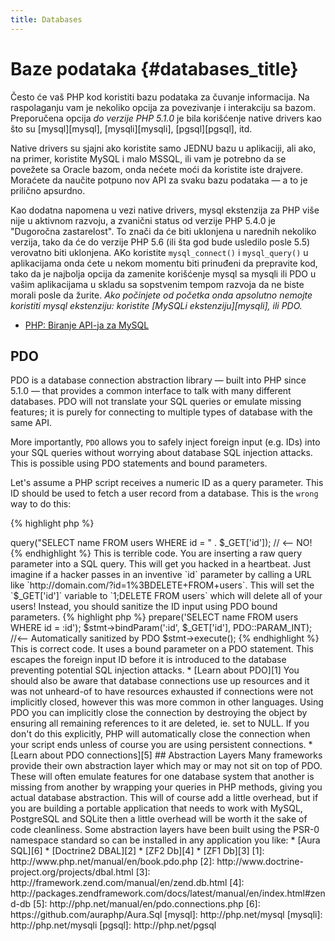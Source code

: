 ```yaml
---
title: Databases
---
```


# Baze podataka {#databases_title}

Često će vaš PHP kod koristiti bazu podataka za čuvanje informacija. Na raspolaganju vam je nekoliko opcija za povezivanje i interakciju sa bazom. Preporučena opcija _do verzije PHP 5.1.0_ je bila korišćenje native drivers kao što su [mysql][mysql], [mysqli][mysqli], [pgsql][pgsql], itd.

Native drivers su sjajni ako koristite samo JEDNU bazu u aplikaciji, ali ako, na primer, koristite MySQL i malo MSSQL, ili vam je potrebno da se povežete sa Oracle bazom, onda nećete moći da koristite iste drajvere. Moraćete da naučite potpuno nov API za svaku bazu podataka &mdash; a to je prilično apsurdno.

Kao dodatna napomena u vezi native drivers, mysql ekstenzija za PHP više nije u aktivnom razvoju, a zvanični status od verzije PHP 5.4.0 je "Dugoročna zastarelost". To znači da će biti uklonjena u narednih nekoliko verzija, tako da će do verzije PHP 5.6 (ili šta god bude usledilo posle 5.5) verovatno biti uklonjena. AKo koristite `mysql_connect()` i `mysql_query()` u aplikacijama onda ćete u nekom momentu biti prinuđeni da prepravite kod, tako da je najbolja opcija da zamenite korišćenje mysql sa mysqli ili PDO u vašim aplikacijama u skladu sa sopstvenim tempom razvoja da ne biste morali posle da žurite. _Ako počinjete od početka onda apsolutno nemojte koristiti mysql ekstenziju: koristite [MySQLi ekstenziju][mysqli], ili PDO._

* [PHP: Biranje API-ja za MySQL](http://php.net/manual/en/mysqlinfo.api.choosing.php)

## PDO

PDO is a database connection abstraction library &mdash;  built into PHP since 5.1.0 &mdash; that provides a common interface to talk with
many different databases. PDO will not translate your SQL queries or emulate missing features; it is purely for connecting to multiple types
of database with the same API.

More importantly, `PDO` allows you to safely inject foreign input (e.g. IDs) into your SQL queries without worrying about database SQL injection attacks.
This is possible using PDO statements and bound parameters.

Let's assume a PHP script receives a numeric ID as a query parameter. This ID should be used to fetch a user record from a database. This is the `wrong`
way to do this:

{% highlight php %}
<?php
$pdo = new PDO('sqlite:users.db');
$pdo->query("SELECT name FROM users WHERE id = " . $_GET['id']); // <-- NO!
{% endhighlight %}

This is terrible code. You are inserting a raw query parameter into a SQL query. This will get you hacked in a
heartbeat. Just imagine if a hacker passes in an inventive `id` parameter by calling a URL like
`http://domain.com/?id=1%3BDELETE+FROM+users`.  This will set the `$_GET['id']` variable to `1;DELETE FROM users`
which will delete all of your users! Instead, you should sanitize the ID input using PDO bound parameters.

{% highlight php %}
<?php
$pdo = new PDO('sqlite:users.db');
$stmt = $pdo->prepare('SELECT name FROM users WHERE id = :id');
$stmt->bindParam(':id', $_GET['id'], PDO::PARAM_INT); //<-- Automatically sanitized by PDO
$stmt->execute();
{% endhighlight %}

This is correct code. It uses a bound parameter on a PDO statement. This escapes the foreign input ID before it is introduced to the
database preventing potential SQL injection attacks.

* [Learn about PDO][1]

You should also be aware that database connections use up resources and it was not unheard-of to have resources
exhausted if connections were not implicitly closed, however this was more common in other languages. Using PDO you
can implicitly close the connection by destroying the object by ensuring all remaining references to it are deleted,
ie. set to NULL.  If you don't do this explicitly, PHP will automatically close the connection when your script ends
unless of course you are using persistent connections.

* [Learn about PDO connections][5]

## Abstraction Layers

Many frameworks provide their own abstraction layer which may or may not sit on top of PDO.  These will often emulate features for
one database system that another is missing from another by wrapping your queries in PHP methods, giving you actual database abstraction.
This will of course add a little overhead, but if you are building a portable application that needs to work with MySQL, PostgreSQL and
SQLite then a little overhead will be worth it the sake of code cleanliness.

Some abstraction layers have been built using the PSR-0 namespace standard so can be installed in any application you like:

* [Aura SQL][6]
* [Doctrine2 DBAL][2]
* [ZF2 Db][4]
* [ZF1 Db][3]

[1]: http://www.php.net/manual/en/book.pdo.php
[2]: http://www.doctrine-project.org/projects/dbal.html
[3]: http://framework.zend.com/manual/en/zend.db.html
[4]: http://packages.zendframework.com/docs/latest/manual/en/index.html#zend-db
[5]: http://php.net/manual/en/pdo.connections.php
[6]: https://github.com/auraphp/Aura.Sql

[mysql]: http://php.net/mysql
[mysqli]: http://php.net/mysqli
[pgsql]: http://php.net/pgsql
